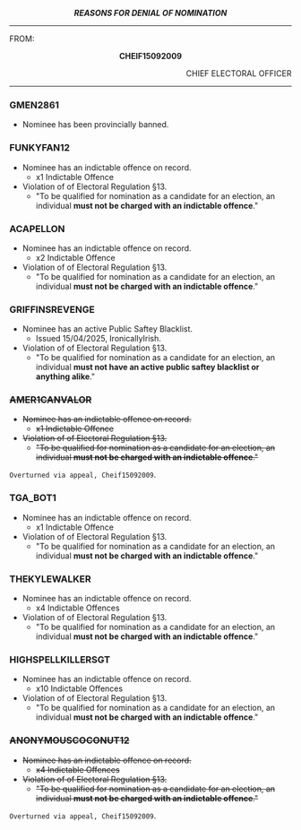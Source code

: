 <p align="center"><b><i>
				REASONS FOR DENIAL OF NOMINATION
</b></i>

---

FROM:
<p align="center"><b>		CHEIF15092009			</b>
<p align="right">		CHIEF ELECTORAL OFFICER

----

### GMEN2861
- Nominee has been provincially banned.

### FUNKYFAN12
- Nominee has an indictable offence on record.
  - x1 Indictable Offence
- Violation of of Electoral Regulation §13.
  - "To be qualified for nomination as a candidate for an election, an individual **must not be charged with an indictable offence**."
 
### ACAPELLON
- Nominee has an indictable offence on record.
  - x2 Indictable Offence
- Violation of of Electoral Regulation §13.
  - "To be qualified for nomination as a candidate for an election, an individual **must not be charged with an indictable offence**."
 
### GRIFFINSREVENGE
- Nominee has an active Public Saftey Blacklist.
  - Issued 15/04/2025, IronicallyIrish.
- Violation of of Electoral Regulation §13.
  - "To be qualified for nomination as a candidate for an election, an individual **must not have an active public saftey blacklist or anything alike**."
 
### ~~AMER1CANVALOR~~
- ~~Nominee has an indictable offence on record.~~
  - ~~x1 Indictable Offence~~
- ~~Violation of of Electoral Regulation §13.~~
  - ~~"To be qualified for nomination as a candidate for an election, an individual **must not be charged with an indictable offence**."~~

`Overturned via appeal, Cheif15092009`.

### TGA_BOT1
- Nominee has an indictable offence on record.
  - x1 Indictable Offence
- Violation of of Electoral Regulation §13.
  - "To be qualified for nomination as a candidate for an election, an individual **must not be charged with an indictable offence**."
 
### THEKYLEWALKER
- Nominee has an indictable offence on record.
  - x4 Indictable Offences
- Violation of of Electoral Regulation §13.
  - "To be qualified for nomination as a candidate for an election, an individual **must not be charged with an indictable offence**."
 
### HIGHSPELLKILLERSGT
- Nominee has an indictable offence on record.
  - x10 Indictable Offences
- Violation of of Electoral Regulation §13.
  - "To be qualified for nomination as a candidate for an election, an individual **must not be charged with an indictable offence**."

### ~~ANONYMOUSCOCONUT12~~
- ~~Nominee has an indictable offence on record.~~
  - ~~x4 Indictable Offences~~
- ~~Violation of of Electoral Regulation §13.~~
  - ~~"To be qualified for nomination as a candidate for an election, an individual **must not be charged with an indictable offence**."~~

`Overturned via appeal, Cheif15092009`.
